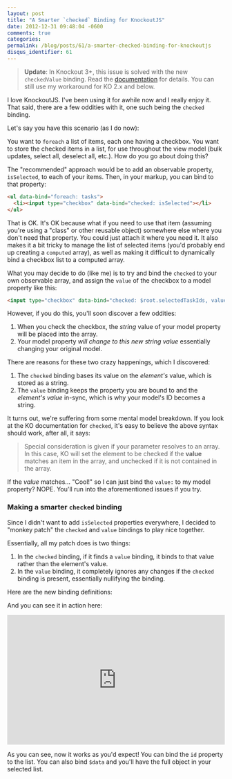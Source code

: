 ```yaml
---
layout: post
title: "A Smarter `checked` Binding for KnockoutJS"
date: 2012-12-31 09:48:04 -0600
comments: true
categories:
permalink: /blog/posts/61/a-smarter-checked-binding-for-knockoutjs
disqus_identifier: 61
---
```


> **Update**: In Knockout 3+, this issue is solved with the new `checkedValue` binding. Read the [documentation](http://knockoutjs.com/documentation/checked-binding.html) for details. You can still use my workaround for KO 2.x and below.

I love KnockoutJS. I've been using it for awhile now and I really enjoy it. That said, there are a few oddities with it, one such being the `checked` binding.

Let's say you have this scenario (as I do now):

You want to `foreach` a list of items, each one having a checkbox. You want to store the checked items in a list, for use throughout the view model (bulk updates, select all, deselect all, etc.). How do you go about doing this?

The "recommended" approach would be to add an observable property, `isSelected`, to each of your items. Then, in your markup, you can bind to that property:

```html
<ul data-bind="foreach: tasks">
  <li><input type="checkbox" data-bind="checked: isSelected"></li>
</ul>
```

That is OK. It's OK because what if you need to use that item (assuming you're using a "class" or other reusable object) somewhere else where you don't need that property. You could just attach it where you need it. It also makes it a bit tricky to manage the list of selected items (you'd probably end up creating a `computed` array), as well as making it difficult to dynamically bind a checkbox list to a computed array.

What you may decide to do (like me) is to try and bind the `checked` to your own observable array, and assign the `value` of the checkbox to a model property like this:

```html
<input type="checkbox" data-bind="checked: $root.selectedTaskIds, value: id">
```

However, if you do this, you'll soon discover a few oddities:

1. When you check the checkbox, the *string* value of your model property will be placed into the array.
2. Your model property *will change to this new string value* essentially changing your original model.

There are reasons for these two crazy happenings, which I discovered:

1. The `checked` binding bases its value on the *element's* value, which is stored as a string.
2. The `value` binding keeps the property you are bound to and the *element's value* in-sync, which is why your model's ID becomes a string.

It turns out, we're suffering from some mental model breakdown. If you look at the KO documentation for `checked`, it's easy to believe the above syntax should work, after all, it says: 

> Special consideration is given if your parameter resolves to an array. In this case, KO will set the element to be checked if the **value** matches an item in the array, and unchecked if it is not contained in the array.

If the *value* matches... "Cool!" so I can just bind the `value:` to my model property? NOPE. You'll run into the aforementioned issues if you try.

### Making a smarter `checked` binding

Since I didn't want to add `isSelected` properties everywhere, I decided to "monkey patch" the `checked` and `value` bindings to play nice together.

Essentially, all my patch does is two things:

1. In the `checked` binding, if it finds a `value` binding, it binds to that value rather than the element's value.
2. In the `value` binding, it completely ignores any changes if the `checked` binding is present, essentially nullifying the binding.

Here are the new binding definitions:

<script src="https://gist.github.com/4418574.js"></script>

And you can see it in action here:

<iframe style="width: 100%; height: 300px" src="http://jsfiddle.net/kamranayub/G8YZU/embedded/" allowfullscreen="allowfullscreen" frameborder="0"></iframe>

As you can see, now it works as you'd expect! You can bind the `id` property to the list. You can also bind `$data` and you'll have the full object in your selected list.